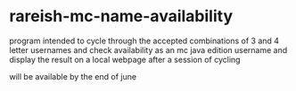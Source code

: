 # rareish-mc-name-availability
program intended to cycle through the accepted combinations of 3 and 4 letter usernames and check availability as an mc java edition username and display the result on a local webpage after a session of cycling

will be available by the end of june
